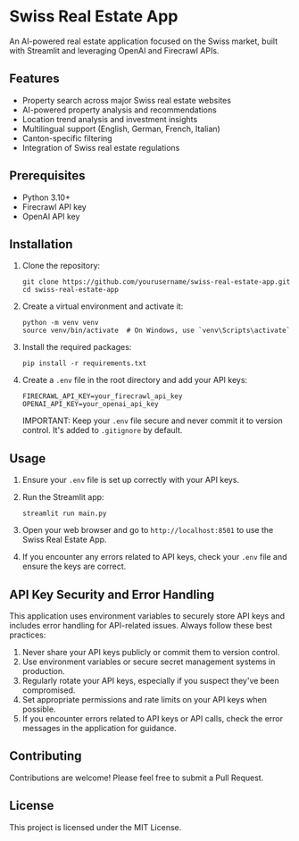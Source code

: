# Swiss Real Estate App

An AI-powered real estate application focused on the Swiss market, built with Streamlit and leveraging OpenAI and Firecrawl APIs.

## Features

- Property search across major Swiss real estate websites
- AI-powered property analysis and recommendations
- Location trend analysis and investment insights
- Multilingual support (English, German, French, Italian)
- Canton-specific filtering
- Integration of Swiss real estate regulations

## Prerequisites

- Python 3.10+
- Firecrawl API key
- OpenAI API key

## Installation

1. Clone the repository:
   ```
   git clone https://github.com/yourusername/swiss-real-estate-app.git
   cd swiss-real-estate-app
   ```

2. Create a virtual environment and activate it:
   ```
   python -m venv venv
   source venv/bin/activate  # On Windows, use `venv\Scripts\activate`
   ```

3. Install the required packages:
   ```
   pip install -r requirements.txt
   ```

4. Create a `.env` file in the root directory and add your API keys:
   ```
   FIRECRAWL_API_KEY=your_firecrawl_api_key
   OPENAI_API_KEY=your_openai_api_key
   ```

   IMPORTANT: Keep your `.env` file secure and never commit it to version control. It's added to `.gitignore` by default.

## Usage

1. Ensure your `.env` file is set up correctly with your API keys.

2. Run the Streamlit app:

   ```
   streamlit run main.py
   ```

3. Open your web browser and go to `http://localhost:8501` to use the Swiss Real Estate App.

4. If you encounter any errors related to API keys, check your `.env` file and ensure the keys are correct.

## API Key Security and Error Handling

This application uses environment variables to securely store API keys and includes error handling for API-related issues. Always follow these best practices:

1. Never share your API keys publicly or commit them to version control.
2. Use environment variables or secure secret management systems in production.
3. Regularly rotate your API keys, especially if you suspect they've been compromised.
4. Set appropriate permissions and rate limits on your API keys when possible.
5. If you encounter errors related to API keys or API calls, check the error messages in the application for guidance.

## Contributing

Contributions are welcome! Please feel free to submit a Pull Request.

## License

This project is licensed under the MIT License.
